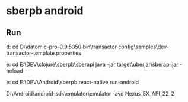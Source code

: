 # sberpb android

## Run
d:
cd D:\datomic-pro-0.9.5350
bin\transactor config\samples\dev-transactor-template.properties


e:
cd E:\DEV\clojure\sberpb\sberapi
java -jar target\uberjar\sberapi.jar -noload

e:
cd E:\DEV\Android\sberpb
react-native run-android

D:\Android\android-sdk\emulator\emulator -avd Nexus_5X_API_22_2